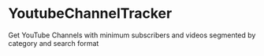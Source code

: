 # YoutubeChannelTracker
Get YouTube Channels with minimum subscribers and videos segmented by category and search format
